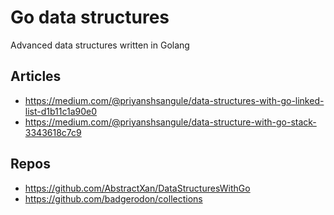 
# Go data structures

Advanced data structures written in Golang

## Articles
- https://medium.com/@priyanshsangule/data-structures-with-go-linked-list-d1b11c1a90e0
- https://medium.com/@priyanshsangule/data-structure-with-go-stack-3343618c7c9

## Repos
- https://github.com/AbstractXan/DataStructuresWithGo
- https://github.com/badgerodon/collections
